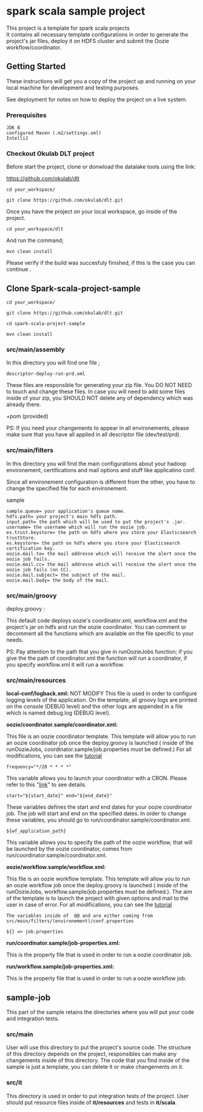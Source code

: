 
# spark scala sample project

This project is a template for spark scala projects  
It contains all necessary template configurations in order to generate the project's jar files, 
deploy it on HDFS cluster and submit the Oozie workflow/coordinator.

## Getting Started

These instructions will get you a copy of the project up and 
running on your local machine for development and testing purposes. 

See deployment for notes on how to deploy the project on a live system.

### Prerequisites

```
JDK 8
configured Maven (.m2/settings.xml) 
IntelliJ
```

### Checkout Okulab DLT project

Before start the project, clone or donwload  the datalake tools  using the link:

https://github.com/okulab/dlt

```
cd your_workspace/

git clone https://github.com/okulab/dlt.git
```

Once you have the project on your local workspace, go inside of the project.
```
cd your_workspace/dlt
```
And run the command;
```
mvn clean install
```
Please verify if the build was succesfuly finished, if this is the case you can continue .


## Clone Spark-scala-project-sample
```
cd your_workspace/

git clone https://github.com/okulab/dlt.git

cd spark-scala-project-sample

mvn clean install
```


### src/main/assembly

In this directory you will find one file ;

```
descriptor-deploy-run-prd.xml
```

These files are responsible for generating your zip file. You DO NOT NEED to touch and change these files. 
In case you will need to add some files inside of your zip, you 
SHOULD NOT delete any of dependency which was already there. 

+pom (provided)

PS: If you need your changements to appear in all environements, please make sure that you have
 all applied in all descriptor file (dev/test/prd).

### src/main/filters

In this directory you will find the main configurations about your hadoop environement, 
certifications and mail options and stuff like applicatino conf. 

Since all environement configuration is different from the other, you have to 
change the specified file for each environement.

sample
```
sample.queue= your application's queue name.
hdfs.path= your project's main hdfs path.
input.path= the path which will be used to put the project's .jar.
username= the username which will run the oozie job.
es.trust.keystore= the path on hdfs where you store your Elasticsearch trustStore. 
es.keystore= the path on hdfs where you store your Elasticsearch certification key.
oozie.mail.to= the mail addresse which will receive the alert once the oozie job fails.
oozie.mail.cc= the mail addresse which will receive the alert once the oozie job fails (on CC).
oozie.mail.subject= the subject of the mail.
oozie.mail.body= the body of the mail.
```

### src/main/groovy

deploy.groovy :

This default code deploys oozie's coordinator.xml, workflow.xml and the project's jar 
on hdfs and run the oozie coordinator.
You can comment or decomment all the functions which are available on the file specific to your needs. 

PS: Pay attention to the path that you give in runOozieJobs function; 
if you give the the path of coordinator.xml the function will run a coordinator, if you specify
workflow.xml it will run a workflow. 

### src/main/resources

**local-conf/logback.xml:**
NOT MODIFY
This file is used in order to configure logging levels of the application. On the template,
 all groovy logs are printed on the console (DEBUG level) and the other logs are appended in a file 
which is named debug.log (DEBUG level).

**oozie/coordinator.sample/coordinator.xml:**

This file is an oozie coordinator template. This template will allow you to run an oozie coordinator 
job once the deploy.groovy is launched (  inside of the runOozieJobs, coordinator.sample/job.properties 
must be defined.) For all modifications, you can see the [tutorial](https://www.tutorialspoint.com/apache_oozie/apache_oozie_coordinator.htm)

```
frequency="*/20 * * * *"
```
This variable allows you to launch your coordinator with a CRON. Please refer to this "[link](https://www.cloudera.com/documentation/enterprise/5-8-x/topics/admin_oozie_cron.html)" to see details. 

```
start="${start_date}" end="${end_date}"
```
These variables defines the start and end dates for your oozie coordinator job. The job will start and end on the specified dates. In order to change these variables, you should go to 
run/coordinator.sample/coordinator.xml. 

```
${wf_application_path}
```
This variable allows you to specify the path of the oozie workflow, that will be launched by the oozie coordinator, comes from run/coordinator.sample/coordinator.xml. 



**oozie/workflow.sample/workflow.xml:**

This file is an oozie workflow template. This template will allow you to run an oozie workflow job once the deploy.groovy is launched (  inside of the runOozieJobs, workflow.sample/job.properties 
must be defined.). The aim of the template is to launch the project with given options and mail to the user in case of error. 
For all modifications, you can see the [tutorial](https://www.tutorialspoint.com/apache_oozie/apache_oozie_workflow.htm)

```
The variables inside of  @@ and are either coming from src/main/filters/(environement)/conf.properties 

${} => job.properties
```


**run/coordinator.sample/job-properties.xml:**

This is the property file that is used in order to run a oozie coordinator job.


**run/workflow.sample/job-properties.xml:**

This is the property file that is used in order to run a oozie workflow job.


## sample-job

This part of the sample retains the directories where you will put your code and integration tests.

### src/main

User will use this directory to put the project's source code. The structure of this directory depends on the project, responsibles can make any changements inside of this directory.
The code that you find inside of the sample is just a template, you can delete it or make changements on it. 

### src/it

This directory is used in order to put integration tests of the project. 
User should put resource files inside of **it/resources** and tests in **it/scala**. 
